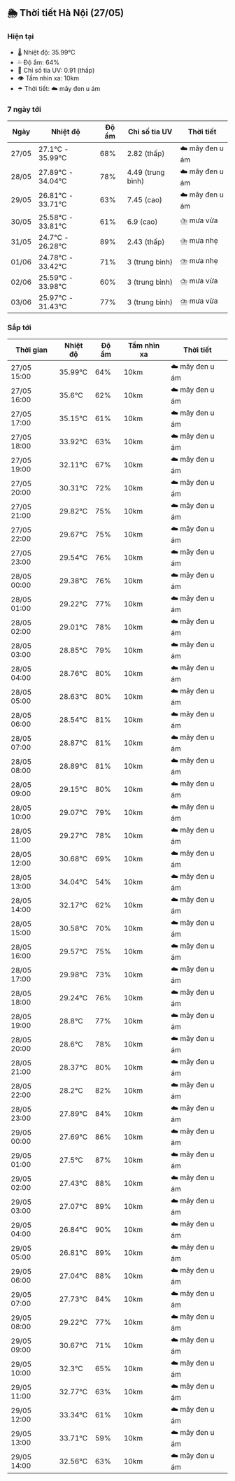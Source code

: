 ## 🌦️ Thời tiết Hà Nội (27/05)

### Hiện tại

- 🌡️ Nhiệt độ: 35.99℃
- 💦 Độ ẩm: 64%
- 🌟 Chỉ số tia UV: 0.91 (thấp)
- 👁️ Tầm nhìn xa: 10km
- ☂️ Thời tiết: ☁️ mây đen u ám

### 7 ngày tới

| Ngày | Nhiệt độ | Độ ẩm | Chỉ số tia UV | Thời tiết |
| --- | --- | --- | --- | --- |
| 27/05 | 27.1℃ - 35.99℃ | 68% | 2.82 (thấp) | ☁️ mây đen u ám |
| 28/05 | 27.89℃ - 34.04℃ | 78% | 4.49 (trung bình) | ☁️ mây đen u ám |
| 29/05 | 26.81℃ - 33.71℃ | 63% | 7.45 (cao) | ☁️ mây đen u ám |
| 30/05 | 25.58℃ - 33.81℃ | 61% | 6.9 (cao) | ⛈️ mưa vừa |
| 31/05 | 24.7℃ - 26.28℃ | 89% | 2.43 (thấp) | ⛈️ mưa nhẹ |
| 01/06 | 24.78℃ - 33.42℃ | 71% | 3 (trung bình) | ⛈️ mưa nhẹ |
| 02/06 | 25.59℃ - 33.98℃ | 60% | 3 (trung bình) | ⛈️ mưa vừa |
| 03/06 | 25.97℃ - 31.43℃ | 77% | 3 (trung bình) | ⛈️ mưa vừa |

### Sắp tới

| Thời gian | Nhiệt độ | Độ ẩm | Tầm nhìn xa | Thời tiết |
| --- | --- | --- | --- | --- |
| 27/05 15:00 | 35.99℃ | 64% | 10km | ☁️ mây đen u ám |
| 27/05 16:00 | 35.6℃ | 62% | 10km | ☁️ mây đen u ám |
| 27/05 17:00 | 35.15℃ | 61% | 10km | ☁️ mây đen u ám |
| 27/05 18:00 | 33.92℃ | 63% | 10km | ☁️ mây đen u ám |
| 27/05 19:00 | 32.11℃ | 67% | 10km | ☁️ mây đen u ám |
| 27/05 20:00 | 30.31℃ | 72% | 10km | ☁️ mây đen u ám |
| 27/05 21:00 | 29.82℃ | 75% | 10km | ☁️ mây đen u ám |
| 27/05 22:00 | 29.67℃ | 75% | 10km | ☁️ mây đen u ám |
| 27/05 23:00 | 29.54℃ | 76% | 10km | ☁️ mây đen u ám |
| 28/05 00:00 | 29.38℃ | 76% | 10km | ☁️ mây đen u ám |
| 28/05 01:00 | 29.22℃ | 77% | 10km | ☁️ mây đen u ám |
| 28/05 02:00 | 29.01℃ | 78% | 10km | ☁️ mây đen u ám |
| 28/05 03:00 | 28.85℃ | 79% | 10km | ☁️ mây đen u ám |
| 28/05 04:00 | 28.76℃ | 80% | 10km | ☁️ mây đen u ám |
| 28/05 05:00 | 28.63℃ | 80% | 10km | ☁️ mây đen u ám |
| 28/05 06:00 | 28.54℃ | 81% | 10km | ☁️ mây đen u ám |
| 28/05 07:00 | 28.87℃ | 81% | 10km | ☁️ mây đen u ám |
| 28/05 08:00 | 28.89℃ | 81% | 10km | ☁️ mây đen u ám |
| 28/05 09:00 | 29.15℃ | 80% | 10km | ☁️ mây đen u ám |
| 28/05 10:00 | 29.07℃ | 79% | 10km | ☁️ mây đen u ám |
| 28/05 11:00 | 29.27℃ | 78% | 10km | ☁️ mây đen u ám |
| 28/05 12:00 | 30.68℃ | 69% | 10km | ☁️ mây đen u ám |
| 28/05 13:00 | 34.04℃ | 54% | 10km | ☁️ mây đen u ám |
| 28/05 14:00 | 32.17℃ | 62% | 10km | ☁️ mây đen u ám |
| 28/05 15:00 | 30.58℃ | 70% | 10km | ☁️ mây đen u ám |
| 28/05 16:00 | 29.57℃ | 75% | 10km | ☁️ mây đen u ám |
| 28/05 17:00 | 29.98℃ | 73% | 10km | ☁️ mây đen u ám |
| 28/05 18:00 | 29.24℃ | 76% | 10km | ☁️ mây đen u ám |
| 28/05 19:00 | 28.8℃ | 77% | 10km | ☁️ mây đen u ám |
| 28/05 20:00 | 28.6℃ | 78% | 10km | ☁️ mây đen u ám |
| 28/05 21:00 | 28.37℃ | 80% | 10km | ☁️ mây đen u ám |
| 28/05 22:00 | 28.2℃ | 82% | 10km | ☁️ mây đen u ám |
| 28/05 23:00 | 27.89℃ | 84% | 10km | ☁️ mây đen u ám |
| 29/05 00:00 | 27.69℃ | 86% | 10km | ☁️ mây đen u ám |
| 29/05 01:00 | 27.5℃ | 87% | 10km | ☁️ mây đen u ám |
| 29/05 02:00 | 27.43℃ | 88% | 10km | ☁️ mây đen u ám |
| 29/05 03:00 | 27.07℃ | 89% | 10km | ☁️ mây đen u ám |
| 29/05 04:00 | 26.84℃ | 90% | 10km | ☁️ mây đen u ám |
| 29/05 05:00 | 26.81℃ | 89% | 10km | ☁️ mây đen u ám |
| 29/05 06:00 | 27.04℃ | 88% | 10km | ☁️ mây đen u ám |
| 29/05 07:00 | 27.73℃ | 84% | 10km | ☁️ mây đen u ám |
| 29/05 08:00 | 29.22℃ | 77% | 10km | ☁️ mây đen u ám |
| 29/05 09:00 | 30.67℃ | 71% | 10km | ☁️ mây đen u ám |
| 29/05 10:00 | 32.3℃ | 65% | 10km | ☁️ mây đen u ám |
| 29/05 11:00 | 32.77℃ | 63% | 10km | ☁️ mây đen u ám |
| 29/05 12:00 | 33.34℃ | 61% | 10km | ☁️ mây đen u ám |
| 29/05 13:00 | 33.71℃ | 59% | 10km | ☁️ mây đen u ám |
| 29/05 14:00 | 32.56℃ | 63% | 10km | ☁️ mây đen u ám |

